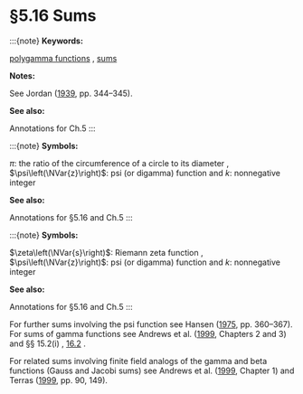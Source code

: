 # §5.16 Sums

:::{note}
**Keywords:**

[polygamma functions](http://dlmf.nist.gov/search/search?q=polygamma%20functions) , [sums](http://dlmf.nist.gov/search/search?q=sums)

**Notes:**

See Jordan ([1939](./bib/J.html#bib1188 "Calculus of Finite Differences"), pp. 344–345).

**See also:**

Annotations for Ch.5
:::

:::{note}
**Symbols:**

$\pi$: the ratio of the circumference of a circle to its diameter , $\psi\left(\NVar{z}\right)$: psi (or digamma) function and $k$: nonnegative integer

**See also:**

Annotations for §5.16 and Ch.5
:::

:::{note}
**Symbols:**

$\zeta\left(\NVar{s}\right)$: Riemann zeta function , $\psi\left(\NVar{z}\right)$: psi (or digamma) function and $k$: nonnegative integer

**See also:**

Annotations for §5.16 and Ch.5
:::

For further sums involving the psi function see Hansen ([1975](./bib/H.html#bib1035 "A Table of Series and Products"), pp. 360–367). For sums of gamma functions see Andrews et al. ([1999](./bib/index.html#bib103 "Special Functions"), Chapters 2 and 3) and §§ 15.2(i) , [16.2](./16.2.md "§16.2 Definition and Analytic Properties ‣ Generalized Hypergeometric Functions ‣ Chapter 16 Generalized Hypergeometric Functions and Meijer 𝐺-Function") .

For related sums involving finite field analogs of the gamma and beta functions (Gauss and Jacobi sums) see Andrews et al. ([1999](./bib/index.html#bib103 "Special Functions"), Chapter 1) and Terras ([1999](./bib/T.html#bib2239 "Fourier Analysis on Finite Groups and Applications"), pp. 90, 149).
